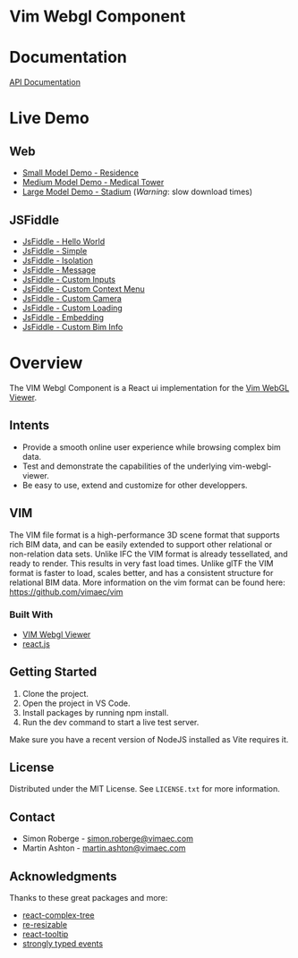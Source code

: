 # Vim Webgl Component

# Documentation

[API Documentation](https://vimaec.github.io/vim-webgl-component/api/)

# Live Demo

## Web
- [Small Model Demo - Residence](https://vimaec.github.io/vim-webgl-app/release?vim=https://vim02.azureedge.net/samples/residence.v1.2.75.vim)
- [Medium Model Demo - Medical Tower](https://vimaec.github.io/vim-webgl-app/release?vim=https://vim02.azureedge.net/samples/skanska.vim)
- [Large Model Demo - Stadium](https://vimaec.github.io/vim-webgl-app/release?vim=https://vim02.azureedge.net/samples/stadium.vim) (_Warning_: slow download times)

## JSFiddle
- [JsFiddle - Hello World](https://jsfiddle.net/simon_vimaec/2khmqy9v/)
- [JsFiddle - Simple](https://jsfiddle.net/simon_vimaec/kmc7Lftw/)
- [JsFiddle - Isolation](https://jsfiddle.net/simon_vimaec/72xbfa4p/)
- [JsFiddle - Message](https://jsfiddle.net/simon_vimaec/bh17u03t/)
- [JsFiddle - Custom Inputs](https://jsfiddle.net/simon_vimaec/k0w4erjn/)
- [JsFiddle - Custom Context Menu](https://jsfiddle.net/simon_vimaec/7marsfwj/)
- [JsFiddle - Custom Camera](https://jsfiddle.net/simon_vimaec/2x0noetj/)
- [JsFiddle - Custom Loading](https://jsfiddle.net/simon_vimaec/3g2epmf1/)
- [JsFiddle - Embedding](https://jsfiddle.net/simon_vimaec/8y321skn/)
- [JsFiddle - Custom Bim Info](https://jsfiddle.net/simon_vimaec/abzg9jcL/)


# Overview

The VIM Webgl Component is a React ui implementation for the [Vim WebGL Viewer]([https://jsfiddle.net/simon_vimaec/2khmqy9v/](https://github.com/vimaec/vim-webgl-viewer)).

## Intents

- Provide a smooth online user experience while browsing complex bim data.
- Test and demonstrate the capabilities of the underlying vim-webgl-viewer.
- Be easy to use, extend and customize for other developpers.

## VIM

The VIM file format is a high-performance 3D scene format that supports rich BIM data, and can be easily extended to support other relational or non-relation data sets.
Unlike IFC the VIM format is already tessellated, and ready to render. This results in very fast load times. Unlike glTF the VIM format is faster to load, scales better, and has a consistent structure for relational BIM data.
More information on the vim format can be found here: https://github.com/vimaec/vim

### Built With

- [VIM Webgl Viewer](https://github.com/vimaec/vim-webgl-viewer)
- [react.js](https://reactjs.org/)

## Getting Started

1. Clone the project.
2. Open the project in VS Code.
3. Install packages by running npm install.
4. Run the dev command to start a live test server.

Make sure you have a recent version of NodeJS installed as Vite requires it.

## License

Distributed under the MIT License. See `LICENSE.txt` for more information.

## Contact

- Simon Roberge - simon.roberge@vimaec.com
- Martin Ashton - martin.ashton@vimaec.com

## Acknowledgments

Thanks to these great packages and more:

- [react-complex-tree](https://github.com/lukasbach/react-complex-tree)
- [re-resizable](https://github.com/bokuweb/re-resizable)
- [react-tooltip](https://github.com/ReactTooltip/react-tooltip)
- [strongly typed events](https://github.com/KeesCBakker/Strongly-Typed-Events-for-TypeScript#readme)
